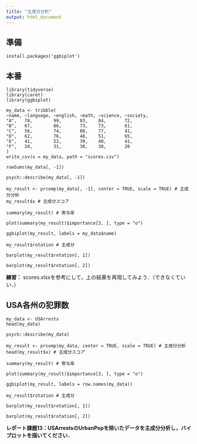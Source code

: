 ```yaml
---
title: "主成分分析"
output: html_document
---
```


## 準備

```{r, eval=FALSE}
install.packages('ggbiplot')
```

## 本番

```{r, message=FALSE}
library(tidyverse)
library(caret)
library(ggbiplot)
```

```{r}
my_data <- tribble(
~name, ~language, ~english, ~math, ~science, ~society,
"A",   78,        99,       83,    84,       72,
"B",   67,        86,       73,    73,       61,
"C",   56,        74,       80,    77,       41,
"D",   62,        76,       48,    51,       65,
"E",   41,        52,       39,    40,       41,
"F",   24,        31,       30,    30,       20
)
write_csv(x = my_data, path = "scores.csv")
```

```{r}
rowSums(my_data[, -1])
```

```{r}
psych::describe(my_data[, -1])
```

```{r}
my_result <- prcomp(my_data[, -1], center = TRUE, scale = TRUE) # 主成分分析
my_result$x # 主成分スコア
```

```{r}
summary(my_result) # 寄与率
```

```{r}
plot(summary(my_result)$importance[3, ], type = "o")
```

```{r}
ggbiplot(my_result, labels = my_data$name)
```

```{r}
my_result$rotation # 主成分
```

```{r}
barplot(my_result$rotation[, 1])
```
```{r}
barplot(my_result$rotation[, 2])
```

**練習：** scores.xlsxを参考にして，上の結果を再現してみよう．（できなくていい．）

## USA各州の犯罪数

```{r}
my_data <- USArrests
head(my_data)
```

```{r}
psych::describe(my_data)
```

```{r}
my_result <- prcomp(my_data, center = TRUE, scale = TRUE) # 主成分分析
head(my_result$x) # 主成分スコア
```

```{r}
summary(my_result) # 寄与率
```

```{r}
plot(summary(my_result)$importance[3, ], type = "o")
```

```{r}
ggbiplot(my_result, labels = row.names(my_data))
```

```{r}
my_result$rotation # 主成分
```

```{r}
barplot(my_result$rotation[, 1])
```
```{r}
barplot(my_result$rotation[, 2])
```

**レポート課題13：USArrestsのUrbanPopを除いたデータを主成分分析し，バイプロットを描いてください．**